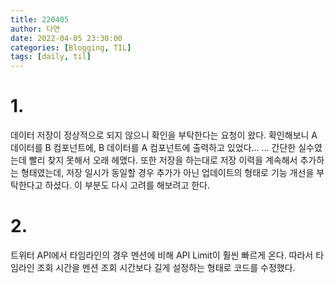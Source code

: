```yaml
---
title: 220405
author: 다연
date: 2022-04-05 23:30:00
categories: [Blogging, TIL]
tags: [daily, til]
---
```

# 1.
데이터 저장이 정상적으로 되지 않으니 확인을 부탁한다는 요청이 왔다. 확인해보니 A 데이터를 B 컴포넌트에, B 데이터를 A 컴포넌트에 출력하고 있었다... ... 간단한 실수였는데
빨리 찾지 못해서 오래 헤맸다. 또한 저장을 하는대로 저장 이력을 계속해서 추가하는 형태였는데, 저장 일시가 동일할 경우 추가가 아닌 업데이트의 형태로 기능 개선을 부탁한다고
하셨다. 이 부분도 다시 고려를 해보려고 한다.
# 2.
트위터 API에서 타임라인의 경우 멘션에 비해 API Limit이 훨씬 빠르게 온다. 따라서 타임라인 조회 시간을 멘션 조회 시간보다 길게 설정하는 형태로 코드를 수정했다. 
